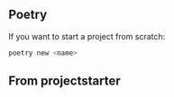 ## Poetry

If you want to start a project from scratch:

```bash
poetry new <name>
```

## From projectstarter
